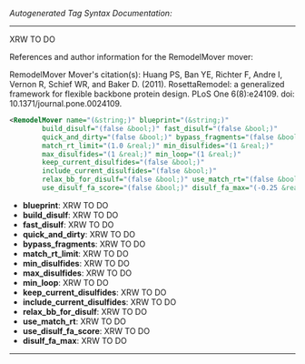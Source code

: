 <!-- THIS IS AN AUTOGENERATED FILE: Don't edit it directly, instead change the schema definition in the code itself. -->

_Autogenerated Tag Syntax Documentation:_

---
XRW TO DO

References and author information for the RemodelMover mover:

RemodelMover Mover's citation(s):
Huang PS, Ban YE, Richter F, Andre I, Vernon R, Schief WR, and Baker D.  (2011).  RosettaRemodel: a generalized framework for flexible backbone protein design.  PLoS One 6(8):e24109.  doi: 10.1371/journal.pone.0024109.

```xml
<RemodelMover name="(&string;)" blueprint="(&string;)"
        build_disulf="(false &bool;)" fast_disulf="(false &bool;)"
        quick_and_dirty="(false &bool;)" bypass_fragments="(false &bool;)"
        match_rt_limit="(1.0 &real;)" min_disulfides="(1 &real;)"
        max_disulfides="(1 &real;)" min_loop="(1 &real;)"
        keep_current_disulfides="(false &bool;)"
        include_current_disulfides="(false &bool;)"
        relax_bb_for_disulf="(false &bool;)" use_match_rt="(false &bool;)"
        use_disulf_fa_score="(false &bool;)" disulf_fa_max="(-0.25 &real;)" />
```

-   **blueprint**: XRW TO DO
-   **build_disulf**: XRW TO DO
-   **fast_disulf**: XRW TO DO
-   **quick_and_dirty**: XRW TO DO
-   **bypass_fragments**: XRW TO DO
-   **match_rt_limit**: XRW TO DO
-   **min_disulfides**: XRW TO DO
-   **max_disulfides**: XRW TO DO
-   **min_loop**: XRW TO DO
-   **keep_current_disulfides**: XRW TO DO
-   **include_current_disulfides**: XRW TO DO
-   **relax_bb_for_disulf**: XRW TO DO
-   **use_match_rt**: XRW TO DO
-   **use_disulf_fa_score**: XRW TO DO
-   **disulf_fa_max**: XRW TO DO

---
